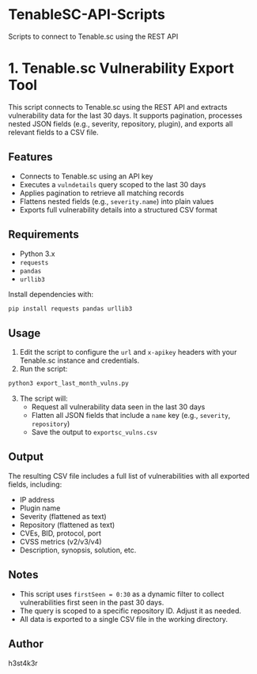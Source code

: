 # TenableSC-API-Scripts
Scripts to connect to Tenable.sc using the REST API

# 1. Tenable.sc Vulnerability Export Tool

This script connects to Tenable.sc using the REST API and extracts vulnerability data for the last 30 days. It supports pagination, processes nested JSON fields (e.g., severity, repository, plugin), and exports all relevant fields to a CSV file.

## Features

- Connects to Tenable.sc using an API key
- Executes a `vulndetails` query scoped to the last 30 days
- Applies pagination to retrieve all matching records
- Flattens nested fields (e.g., `severity.name`) into plain values
- Exports full vulnerability details into a structured CSV format

## Requirements

- Python 3.x
- `requests`
- `pandas`
- `urllib3`

Install dependencies with:

```bash
pip install requests pandas urllib3
```

## Usage

1. Edit the script to configure the `url` and `x-apikey` headers with your Tenable.sc instance and credentials.
2. Run the script:

```bash
python3 export_last_month_vulns.py
```

3. The script will:
   - Request all vulnerability data seen in the last 30 days
   - Flatten all JSON fields that include a `name` key (e.g., `severity`, `repository`)
   - Save the output to `exportsc_vulns.csv`

## Output

The resulting CSV file includes a full list of vulnerabilities with all exported fields, including:

- IP address
- Plugin name
- Severity (flattened as text)
- Repository (flattened as text)
- CVEs, BID, protocol, port
- CVSS metrics (v2/v3/v4)
- Description, synopsis, solution, etc.

## Notes

- This script uses `firstSeen = 0:30` as a dynamic filter to collect vulnerabilities first seen in the past 30 days.
- The query is scoped to a specific repository ID. Adjust it as needed.
- All data is exported to a single CSV file in the working directory.

## Author

h3st4k3r
